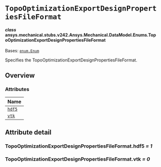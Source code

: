 # `TopoOptimizationExportDesignPropertiesFileFormat`

<a id="ansys.mechanical.stubs.v242.Ansys.Mechanical.DataModel.Enums.TopoOptimizationExportDesignPropertiesFileFormat"></a>

#### *class* ansys.mechanical.stubs.v242.Ansys.Mechanical.DataModel.Enums.TopoOptimizationExportDesignPropertiesFileFormat

Bases: [`enum.Enum`](https://docs.python.org/3/library/enum.html#enum.Enum)

Specifies the TopoOptimizationExportDesignPropertiesFileFormat.

<!-- !! processed by numpydoc !! -->

<a id="overview"></a>

## Overview

### Attributes

| Name |
| ---------------------------------------------------------------------------------------------------------------------------------------------------------------------------- |
| [`hdf5`](#TopoOptimizationExportDesignPropertiesFileFormat.hdf5) |
| [`vtk`](#TopoOptimizationExportDesignPropertiesFileFormat.vtk) |

<a id="attribute-detail"></a>

## Attribute detail

<a id="TopoOptimizationExportDesignPropertiesFileFormat.hdf5"></a>

### TopoOptimizationExportDesignPropertiesFileFormat.hdf5 *= 1*

<a id="TopoOptimizationExportDesignPropertiesFileFormat.vtk"></a>

### TopoOptimizationExportDesignPropertiesFileFormat.vtk *= 0*


